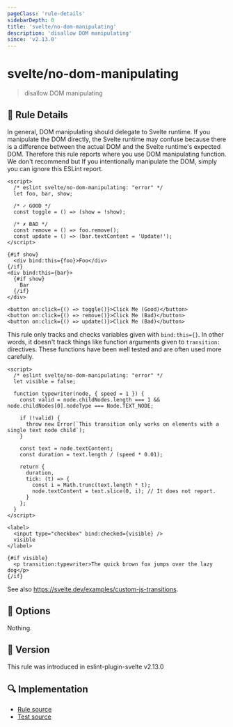 ```yaml
---
pageClass: 'rule-details'
sidebarDepth: 0
title: 'svelte/no-dom-manipulating'
description: 'disallow DOM manipulating'
since: 'v2.13.0'
---
```


# svelte/no-dom-manipulating

> disallow DOM manipulating

## 📖 Rule Details

In general, DOM manipulating should delegate to Svelte runtime. If you manipulate the DOM directly, the Svelte runtime may confuse because there is a difference between the actual DOM and the Svelte runtime's expected DOM.
Therefore this rule reports where you use DOM manipulating function.
We don't recommend but If you intentionally manipulate the DOM, simply you can ignore this ESLint report.

<ESLintCodeBlock>

<!--eslint-skip-->

```svelte
<script>
  /* eslint svelte/no-dom-manipulating: "error" */
  let foo, bar, show;

  /* ✓ GOOD */
  const toggle = () => (show = !show);

  /* ✗ BAD */
  const remove = () => foo.remove();
  const update = () => (bar.textContent = 'Update!');
</script>

{#if show}
  <div bind:this={foo}>Foo</div>
{/if}
<div bind:this={bar}>
  {#if show}
    Bar
  {/if}
</div>

<button on:click={() => toggle()}>Click Me (Good)</button>
<button on:click={() => remove()}>Click Me (Bad)</button>
<button on:click={() => update()}>Click Me (Bad)</button>
```

</ESLintCodeBlock>

This rule only tracks and checks variables given with `bind:this={}`. In other words, it doesn't track things like function arguments given to `transition:` directives. These functions have been well tested and are often used more carefully.

<ESLintCodeBlock>

<!--eslint-skip-->

```svelte
<script>
  /* eslint svelte/no-dom-manipulating: "error" */
  let visible = false;

  function typewriter(node, { speed = 1 }) {
    const valid = node.childNodes.length === 1 && node.childNodes[0].nodeType === Node.TEXT_NODE;

    if (!valid) {
      throw new Error(`This transition only works on elements with a single text node child`);
    }

    const text = node.textContent;
    const duration = text.length / (speed * 0.01);

    return {
      duration,
      tick: (t) => {
        const i = Math.trunc(text.length * t);
        node.textContent = text.slice(0, i); // It does not report.
      }
    };
  }
</script>

<label>
  <input type="checkbox" bind:checked={visible} />
  visible
</label>

{#if visible}
  <p transition:typewriter>The quick brown fox jumps over the lazy dog</p>
{/if}
```

</ESLintCodeBlock>

See also <https://svelte.dev/examples/custom-js-transitions>.

## 🔧 Options

Nothing.

## 🚀 Version

This rule was introduced in eslint-plugin-svelte v2.13.0

## 🔍 Implementation

- [Rule source](https://github.com/sveltejs/eslint-plugin-svelte/blob/main/packages/eslint-plugin-svelte/src/rules/no-dom-manipulating.ts)
- [Test source](https://github.com/sveltejs/eslint-plugin-svelte/blob/main/packages/eslint-plugin-svelte/tests/src/rules/no-dom-manipulating.ts)
